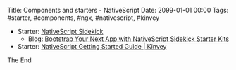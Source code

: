 Title: Components and starters - NativeScript
Date: 2099-01-01 00:00
Tags: #starter, #components, #ngx, #nativescript, #kinvey

* Starter: [NativeScript Sidekick](https://www.nativescript.org/nativescript-sidekick#StarterTemplates)
  * Blog: [Bootstrap Your Next App with NativeScript Sidekick Starter Kits](https://www.nativescript.org/blog/bootstrap-your-next-app-with-nativescript-sidekick-starter-kits)
* Starter: [NativeScript Getting Started Guide | Kinvey](https://devcenter.kinvey.com/nativescript/guides/getting-started)

The End